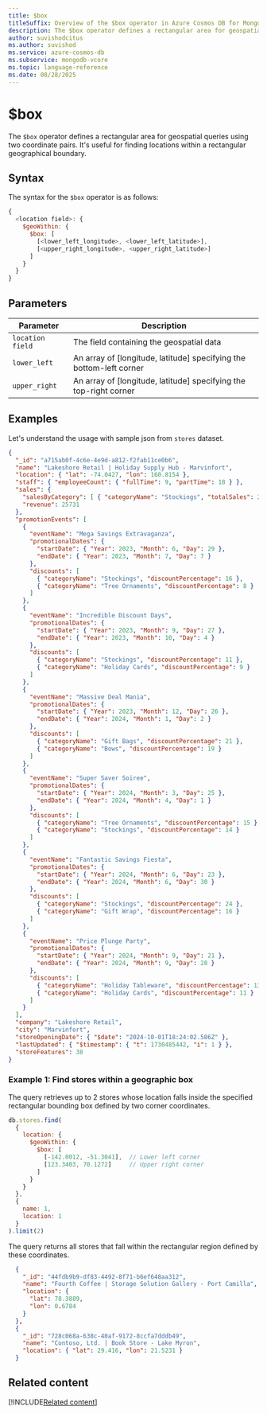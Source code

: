 ```yaml
---
title: $box
titleSuffix: Overview of the $box operator in Azure Cosmos DB for MongoDB (vCore)
description: The $box operator defines a rectangular area for geospatial queries using coordinate pairs.
author: suvishodcitus
ms.author: suvishod
ms.service: azure-cosmos-db
ms.subservice: mongodb-vcore
ms.topic: language-reference
ms.date: 08/28/2025
---
```


# $box

The `$box` operator defines a rectangular area for geospatial queries using two coordinate pairs. It's useful for finding locations within a rectangular geographical boundary.

## Syntax

The syntax for the `$box` operator is as follows:

```javascript
{
  <location field>: {
    $geoWithin: {
      $box: [
        [<lower_left_longitude>, <lower_left_latitude>],
        [<upper_right_longitude>, <upper_right_latitude>]
      ]
    }
  }
}
```

## Parameters

| Parameter | Description |
|-----------|-------------|
| `location field`| The field containing the geospatial data |
| `lower_left`| An array of [longitude, latitude] specifying the bottom-left corner |
| `upper_right`| An array of [longitude, latitude] specifying the top-right corner |

## Examples

Let's understand the usage with sample json from `stores` dataset.

```json
{
  "_id": "a715ab0f-4c6e-4e9d-a812-f2fab11ce0b6",
  "name": "Lakeshore Retail | Holiday Supply Hub - Marvinfort",
  "location": { "lat": -74.0427, "lon": 160.8154 },
  "staff": { "employeeCount": { "fullTime": 9, "partTime": 18 } },
  "sales": {
    "salesByCategory": [ { "categoryName": "Stockings", "totalSales": 25731 } ],
    "revenue": 25731
  },
  "promotionEvents": [
    {
      "eventName": "Mega Savings Extravaganza",
      "promotionalDates": {
        "startDate": { "Year": 2023, "Month": 6, "Day": 29 },
        "endDate": { "Year": 2023, "Month": 7, "Day": 7 }
      },
      "discounts": [
        { "categoryName": "Stockings", "discountPercentage": 16 },
        { "categoryName": "Tree Ornaments", "discountPercentage": 8 }
      ]
    },
    {
      "eventName": "Incredible Discount Days",
      "promotionalDates": {
        "startDate": { "Year": 2023, "Month": 9, "Day": 27 },
        "endDate": { "Year": 2023, "Month": 10, "Day": 4 }
      },
      "discounts": [
        { "categoryName": "Stockings", "discountPercentage": 11 },
        { "categoryName": "Holiday Cards", "discountPercentage": 9 }
      ]
    },
    {
      "eventName": "Massive Deal Mania",
      "promotionalDates": {
        "startDate": { "Year": 2023, "Month": 12, "Day": 26 },
        "endDate": { "Year": 2024, "Month": 1, "Day": 2 }
      },
      "discounts": [
        { "categoryName": "Gift Bags", "discountPercentage": 21 },
        { "categoryName": "Bows", "discountPercentage": 19 }
      ]
    },
    {
      "eventName": "Super Saver Soiree",
      "promotionalDates": {
        "startDate": { "Year": 2024, "Month": 3, "Day": 25 },
        "endDate": { "Year": 2024, "Month": 4, "Day": 1 }
      },
      "discounts": [
        { "categoryName": "Tree Ornaments", "discountPercentage": 15 },
        { "categoryName": "Stockings", "discountPercentage": 14 }
      ]
    },
    {
      "eventName": "Fantastic Savings Fiesta",
      "promotionalDates": {
        "startDate": { "Year": 2024, "Month": 6, "Day": 23 },
        "endDate": { "Year": 2024, "Month": 6, "Day": 30 }
      },
      "discounts": [
        { "categoryName": "Stockings", "discountPercentage": 24 },
        { "categoryName": "Gift Wrap", "discountPercentage": 16 }
      ]
    },
    {
      "eventName": "Price Plunge Party",
      "promotionalDates": {
        "startDate": { "Year": 2024, "Month": 9, "Day": 21 },
        "endDate": { "Year": 2024, "Month": 9, "Day": 28 }
      },
      "discounts": [
        { "categoryName": "Holiday Tableware", "discountPercentage": 13 },
        { "categoryName": "Holiday Cards", "discountPercentage": 11 }
      ]
    }
  ],
  "company": "Lakeshore Retail",
  "city": "Marvinfort",
  "storeOpeningDate": { "$date": "2024-10-01T18:24:02.586Z" },
  "lastUpdated": { "$timestamp": { "t": 1730485442, "i": 1 } },
  "storeFeatures": 38
}
```

### Example 1: Find stores within a geographic box

The query retrieves up to 2 stores whose location falls inside the specified rectangular bounding box defined by two corner coordinates.

```javascript
db.stores.find(
  {
    location: {
      $geoWithin: {
        $box: [
          [-142.0012, -51.3041],  // Lower left corner
          [123.3403, 70.1272]     // Upper right corner
        ]
      }
    }
  },
  {
    name: 1,
    location: 1
  }
).limit(2)
```

The query returns all stores that fall within the rectangular region defined by these coordinates.

```json
  {
    "_id": "44fdb9b9-df83-4492-8f71-b6ef648aa312",
    "name": "Fourth Coffee | Storage Solution Gallery - Port Camilla",
    "location": {
      "lat": 78.3889,
      "lon": 0.6784
    }
  },
  {
    "_id": "728c068a-638c-40af-9172-8ccfa7dddb49",
    "name": "Contoso, Ltd. | Book Store - Lake Myron",
    "location": { "lat": 29.416, "lon": 21.5231 }
  }
```

## Related content

[!INCLUDE[Related content](../includes/related-content.md)]
